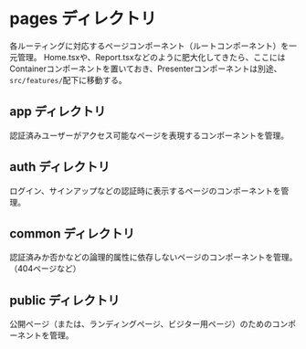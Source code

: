 # pages ディレクトリ

各ルーティングに対応するページコンポーネント（ルートコンポーネント）を一元管理。
Home.tsxや、Report.tsxなどのように肥大化してきたら、ここにはContainerコンポーネントを置いておき、Presenterコンポーネントは別途、`src/features/`配下に移動する。

## app ディレクトリ
認証済みユーザーがアクセス可能なページを表現するコンポーネントを管理。

## auth ディレクトリ
ログイン、サインアップなどの認証時に表示するページのコンポーネントを管理。

## common ディレクトリ
認証済みか否かなどの論理的属性に依存しないページのコンポーネントを管理。（404ページなど）

## public ディレクトリ
公開ページ（または、ランディングページ、ビジター用ページ）のためのコンポーネントを管理。
